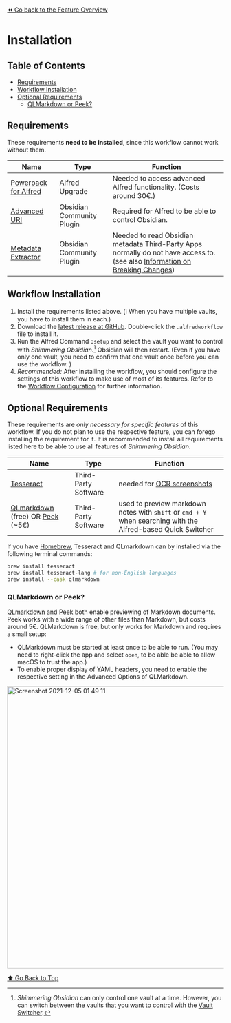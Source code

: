 [⏪ Go back to the Feature Overview](../README.md#feature-overview)

# Installation

## Table of Contents
<!-- MarkdownTOC -->

- [Requirements](#requirements)
- [Workflow Installation](#workflow-installation)
- [Optional Requirements](#optional-requirements)
	- [QLMarkdown or Peek?](#qlmarkdown-or-peek)

<!-- /MarkdownTOC -->

## Requirements
These requirements **need to be installed**, since this workflow cannot work without them.

| Name                                                                     | Type                      | Function                                                                                                                                                              |
| ------------------------------------------------------------------------ | ------------------------- | --------------------------------------------------------------------------------------------------------------------------------------------------------------------- |
| [Powerpack for Alfred](https://www.alfredapp.com/powerpack/)             | Alfred Upgrade            | Needed to access advanced Alfred functionality. (Costs around 30€.)                                                                                                   |
| [Advanced URI](https://github.com/Vinzent03/obsidian-advanced-uri)       | Obsidian Community Plugin | Required for Alfred to be able to control Obsidian.                                                                                                                   |
| [Metadata Extractor](https://github.com/kometenstaub/metadata-extractor) | Obsidian Community Plugin | Needed to read Obsidian metadata Third-Party Apps normally do not have access to. (see also [Information on Breaking Changes](Breaking%20Changes.md#New-Requirement)) |

## Workflow Installation
1. Install the requirements listed above. (ℹ️ When you have multiple vaults, you have to install them in each.)
2. Download the [latest release at GitHub](https://github.com/chrisgrieser/shimmering-obsidian/releases/latest). Double-click the `.alfredworkflow` file to install it.
3. Run the Alfred Command `osetup` and select the vault you want to control with _Shimmering Obsidian_.[^1] Obsidian will then restart. (Even if you have only one vault, you need to confirm that one vault once before you can use the workflow. )
4. _Recommended:_ After installing the workflow, you should configure the settings of this workflow to make use of most of its features. Refer to the [Workflow Configuration](Workflow%20Configuration.md) for further information.

## Optional Requirements
These requirements are *only necessary for specific features* of this workflow. If you do not plan to use the respective feature, you can forego installing the requirement for it. It is recommended to install all requirements listed here to be able to use all features of _Shimmering Obsidian_.

| Name                                                                                                                                         | Type                      | Function                                                                                                     |
| -------------------------------------------------------------------------------------------------------------------------------------------- | ------------------------- | ------------------------------------------------------------------------------------------------------------ |
| [Tesseract](https://tesseract-ocr.github.io/tessdoc/Installation.html)                                                                       | Third-Party Software      | needed for [OCR screenshots](Screenshot%20Features.md#OCR-Screenshots)                                       |
| [QLmarkdown](https://github.com/sbarex/QLMarkdown) (free) OR [Peek](https://apps.apple.com/app/peek-quick-look-extension/id1554235898) (~5€) | Third-Party Software      | used to preview markdown notes with `shift` or `cmd + Y` when searching with the Alfred-based Quick Switcher |

If you have [Homebrew](https://brew.sh/), Tesseract and QLmarkdown can by installed via the following terminal commands:

```bash
brew install tesseract
brew install tesseract-lang # for non-English languages
brew install --cask qlmarkdown
```

### QLMarkdown or Peek?
[QLmarkdown](https://github.com/sbarex/QLMarkdown) and [Peek](https://apps.apple.com/app/peek-quick-look-extension/id1554235898) both enable previewing of Markdown documents. Peek works with a wide range of other files than Markdown, but costs around 5€. QLMarkdown is free, but only works for Markdown and requires a small setup:
- QLMarkdown must be started at least once to be able to run. (You may need to right-click the app and select `open`, to be able be able to allow macOS to trust the app.)
- To enable proper display of YAML headers, you need to enable the respective setting in the Advanced Options of QLMarkdown.

<img width="654" alt="Screenshot 2021-12-05 01 49 11" src="https://user-images.githubusercontent.com/73286100/144729141-72d8cd41-8e45-43e0-a11a-ce98ba97c2ac.png">

[^1]: _Shimmering Obsidian_ can only control one vault at a time. However, you can switch between the vaults that you want to control with the [Vault Switcher](Vault%20Switcher.md).

[⬆️ Go Back to Top](#Table-of-Contents)

